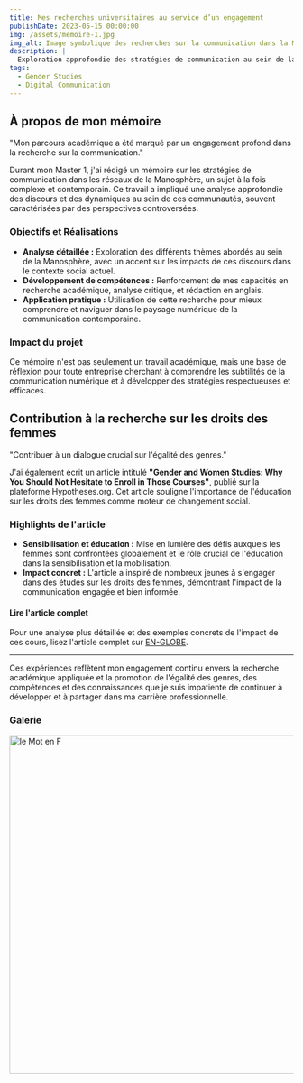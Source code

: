 ```yaml
---
title: Mes recherches universitaires au service d’un engagement
publishDate: 2023-05-15 00:00:00
img: /assets/memoire-1.jpg
img_alt: Image symbolique des recherches sur la communication dans la Manosphère
description: |
  Exploration approfondie des stratégies de communication au sein de la Manosphère et réflexion sur l'égalité des genres à travers une publication académique.
tags:
  - Gender Studies
  - Digital Communication
---
```


## À propos de mon mémoire

"Mon parcours académique a été marqué par un engagement profond dans la recherche sur la communication."

Durant mon Master 1, j'ai rédigé un mémoire sur les stratégies de communication dans les réseaux de la Manosphère, un sujet à la fois complexe et contemporain. Ce travail a impliqué une analyse approfondie des discours et des dynamiques au sein de ces communautés, souvent caractérisées par des perspectives controversées.

### Objectifs et Réalisations

- **Analyse détaillée :** Exploration des différents thèmes abordés au sein de la Manosphère, avec un accent sur les impacts de ces discours dans le contexte social actuel.
- **Développement de compétences :** Renforcement de mes capacités en recherche académique, analyse critique, et rédaction en anglais.
- **Application pratique :** Utilisation de cette recherche pour mieux comprendre et naviguer dans le paysage numérique de la communication contemporaine.

### Impact du projet

Ce mémoire n'est pas seulement un travail académique, mais une base de réflexion pour toute entreprise cherchant à comprendre les subtilités de la communication numérique et à développer des stratégies respectueuses et efficaces.

## Contribution à la recherche sur les droits des femmes

"Contribuer à un dialogue crucial sur l'égalité des genres."

J'ai également écrit un article intitulé **"Gender and Women Studies: Why You Should Not Hesitate to Enroll in Those Courses"**, publié sur la plateforme Hypotheses.org. Cet article souligne l'importance de l'éducation sur les droits des femmes comme moteur de changement social.

### Highlights de l'article

- **Sensibilisation et éducation :** Mise en lumière des défis auxquels les femmes sont confrontées globalement et le rôle crucial de l'éducation dans la sensibilisation et la mobilisation.
- **Impact concret :** L'article a inspiré de nombreux jeunes à s'engager dans des études sur les droits des femmes, démontrant l'impact de la communication engagée et bien informée.

#### Lire l'article complet

Pour une analyse plus détaillée et des exemples concrets de l'impact de ces cours, lisez l'article complet sur [EN-GLOBE](https://englobe.hypotheses.org/1924).

---

Ces expériences reflètent mon engagement continu envers la recherche académique appliquée et la promotion de l'égalité des genres, des compétences et des connaissances que je suis impatiente de continuer à développer et à partager dans ma carrière professionnelle.

### Galerie

<img src="/assets/memoire-2.jpg" alt="le Mot en F" width="600" />
